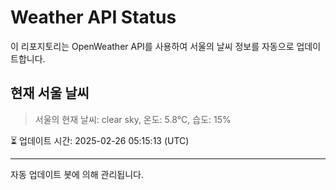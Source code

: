 
# Weather API Status

이 리포지토리는 OpenWeather API를 사용하여 서울의 날씨 정보를 자동으로 업데이트합니다.

## 현재 서울 날씨
> 서울의 현재 날씨: clear sky, 온도: 5.8°C, 습도: 15%

⏳ 업데이트 시간: 2025-02-26 05:15:13 (UTC)

---
자동 업데이트 봇에 의해 관리됩니다.
